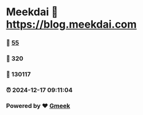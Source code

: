 # Meekdai :link: https://blog.meekdai.com 
### :page_facing_up: [55](https://blog.meekdai.com/tag.html) 
### :speech_balloon: 320 
### :hibiscus: 130117 
### :alarm_clock: 2024-12-17 09:11:04 
### Powered by :heart: [Gmeek](https://github.com/Meekdai/Gmeek)
